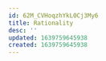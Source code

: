 ```yaml
---
id: 62M_CVHoqzhYkL0Cj3My6
title: Rationality
desc: ''
updated: 1639759645938
created: 1639759645938
---
```


